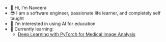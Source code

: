 - 👋 Hi, I’m Naveera
- 😎 I am a software engineer, passionate life learner, and completely self taught
- 👀 I’m interested in using AI for education
- 🌱 Currently learning:
  -  [Deep Learning with PyTorch for Medical Image Analysis]([https://www.coursera.org/specializations/machine-learning-introduction](https://www.udemy.com/course/deep-learning-with-pytorch-for-medical-image-analysis/))

<!---
nqcm/nqcm is a ✨ special ✨ repository because its `README.md` (this file) appears on your GitHub profile.
You can click the Preview link to take a look at your changes.
--->
